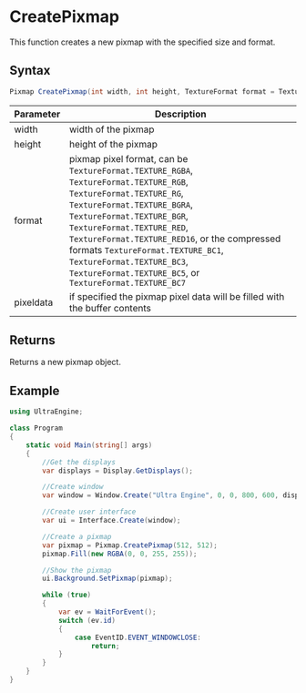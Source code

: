 # CreatePixmap

This function creates a new pixmap with the specified size and format.

## Syntax

```csharp
Pixmap CreatePixmap(int width, int height, TextureFormat format = TextureFormat.TEXTURE_RGBA, Buffer pixeldata = null);
```

| Parameter | Description |
|---|---|
| width | width of the pixmap |
| height | height of the pixmap |
| format | pixmap pixel format, can be `TextureFormat.TEXTURE_RGBA`, `TextureFormat.TEXTURE_RGB`, `TextureFormat.TEXTURE_RG`, `TextureFormat.TEXTURE_BGRA`, `TextureFormat.TEXTURE_BGR`, `TextureFormat.TEXTURE_RED`, `TextureFormat.TEXTURE_RED16`, or the compressed formats `TextureFormat.TEXTURE_BC1`, `TextureFormat.TEXTURE_BC3`, `TextureFormat.TEXTURE_BC5`, or `TextureFormat.TEXTURE_BC7` |
| pixeldata | if specified the pixmap pixel data will be filled with the buffer contents |

## Returns

Returns a new pixmap object.

## Example

```csharp
using UltraEngine;

class Program
{
    static void Main(string[] args)
    {
        //Get the displays
        var displays = Display.GetDisplays();

        //Create window
        var window = Window.Create("Ultra Engine", 0, 0, 800, 600, displays[0]);

        //Create user interface
        var ui = Interface.Create(window);

        //Create a pixmap
        var pixmap = Pixmap.CreatePixmap(512, 512);
        pixmap.Fill(new RGBA(0, 0, 255, 255));

        //Show the pixmap
        ui.Background.SetPixmap(pixmap);

        while (true)
        {
            var ev = WaitForEvent();
            switch (ev.id)
            {
                case EventID.EVENT_WINDOWCLOSE:
                    return;
            }
        }
    }
}
```